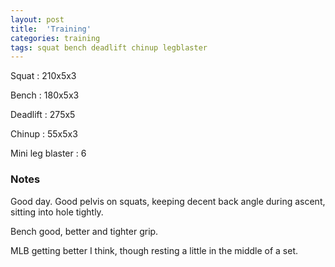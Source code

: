 ```yaml
---
layout: post
title:  'Training'
categories: training
tags: squat bench deadlift chinup legblaster
---
```


Squat       :   210x5x3

Bench       :   180x5x3

Deadlift    :   275x5

Chinup      :   55x5x3

Mini leg blaster :   6

### Notes

Good day. Good pelvis on squats, keeping decent back angle during ascent, sitting into
hole tightly.

Bench good, better and tighter grip.

MLB getting better I think, though resting a little in the middle of a set.
